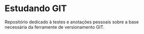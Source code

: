 # Estudando GIT
Repositório dedicado à testes e anotações pessoais sobre a base necessária da ferramente de versionamento GIT.
